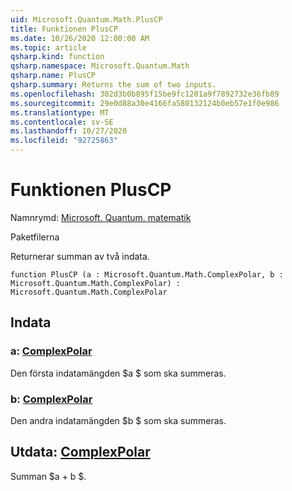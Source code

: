 ```yaml
---
uid: Microsoft.Quantum.Math.PlusCP
title: Funktionen PlusCP
ms.date: 10/26/2020 12:00:00 AM
ms.topic: article
qsharp.kind: function
qsharp.namespace: Microsoft.Quantum.Math
qsharp.name: PlusCP
qsharp.summary: Returns the sum of two inputs.
ms.openlocfilehash: 302d3b0b895f15be9fc1201a9f7892732e36fb89
ms.sourcegitcommit: 29e0d88a30e4166fa580132124b0eb57e1f0e986
ms.translationtype: MT
ms.contentlocale: sv-SE
ms.lasthandoff: 10/27/2020
ms.locfileid: "92725863"
---
```

# <a name="pluscp-function"></a>Funktionen PlusCP

Namnrymd: [Microsoft. Quantum. matematik](xref:Microsoft.Quantum.Math)

Paketfilerna [](https://nuget.org/packages/)


Returnerar summan av två indata.

```qsharp
function PlusCP (a : Microsoft.Quantum.Math.ComplexPolar, b : Microsoft.Quantum.Math.ComplexPolar) : Microsoft.Quantum.Math.ComplexPolar
```


## <a name="input"></a>Indata

### <a name="a--complexpolar"></a>a: [ComplexPolar](xref:Microsoft.Quantum.Math.ComplexPolar)

Den första indatamängden $a $ som ska summeras.


### <a name="b--complexpolar"></a>b: [ComplexPolar](xref:Microsoft.Quantum.Math.ComplexPolar)

Den andra indatamängden $b $ som ska summeras.



## <a name="output--complexpolar"></a>Utdata: [ComplexPolar](xref:Microsoft.Quantum.Math.ComplexPolar)

Summan $a + b $.